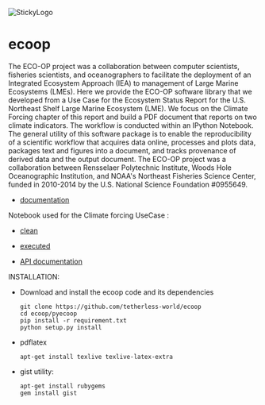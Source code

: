 
![StickyLogo](http://tw.rpi.edu/img_projects/ECOOP-logo.png)


ecoop
=====

The ECO-OP project was a collaboration between computer scientists,  fisheries scientists, and oceanographers to facilitate the deployment of  an Integrated Ecosystem Approach (IEA) to management of Large Marine  Ecosystems (LMEs). Here we provide the ECO-OP software library that we  developed from a Use Case for the Ecosystem Status Report for the U.S.  Northeast Shelf Large Marine Ecosystem (LME). We focus on the Climate  Forcing chapter of this report and build a PDF document that reports on  two climate indicators. The workflow is conducted within an IPython  Notebook. The general utility of this software package is to enable the  reproducibility of a scientific workflow that acquires data online,  processes and plots data, packages text and figures into a document, and  tracks provenance of derived data and the output document. The ECO-OP  project was a collaboration between Rensselaer Polytechnic  Institute, Woods Hole Oceanographic Institution, and NOAA's Northeast  Fisheries Science Center, funded in 2010-2014 by the U.S. National Science Foundation #0955649.

* [documentation](http://144.76.93.231/shared/pyecoop_doc/)

Notebook used for the  Climate forcing UseCase :


- [clean](http://nbviewer.ipython.org/urls/raw.githubusercontent.com/epifanio/ecoop-1/master/pyecoop/notebook/ESR_Test.ipynb?create=1)

- [executed](http://nbviewer.ipython.org/urls/raw.githubusercontent.com/epifanio/ecoop-1/master/pyecoop/notebook/ESR_Test_executed.ipynb?create=1)

- [API documentation](http://www.epinux.com/shared/pyecoop_doc/)

INSTALLATION:

* Download and install the ecoop code and its dependencies
    
    ```
    git clone https://github.com/tetherless-world/ecoop
    cd ecoop/pyecoop
    pip install -r requirement.txt
    python setup.py install
    ```

*  pdflatex<br>

    ```
    apt-get install texlive texlive-latex-extra      
    ```
      
* gist utility:

    ```
    apt-get install rubygems
    gem install gist
    ```
